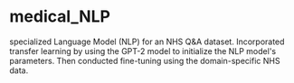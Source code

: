 # medical_NLP
 specialized Language Model (NLP) for an NHS Q&A dataset. Incorporated transfer learning by using the GPT-2 model to initialize the NLP model's parameters. Then conducted fine-tuning using the domain-specific NHS data.
